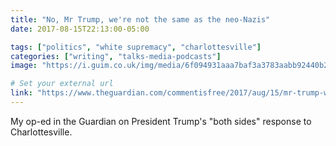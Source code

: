```yaml
---
title: "No, Mr Trump, we're not the same as the neo-Nazis"
date: 2017-08-15T22:13:00-05:00

tags: ["politics", "white supremacy", "charlottesville"]
categories: ["writing", "talks-media-podcasts"]
image: "https://i.guim.co.uk/img/media/6f094931aaa7baf3a3783aabb92440b2dcd3242e/0_101_3500_2100/master/3500.jpg?width=1200&height=630&quality=85&auto=format&fit=crop&overlay-align=bottom%2Cleft&overlay-width=100p&overlay-base64=L2ltZy9zdGF0aWMvb3ZlcmxheXMvdGctb3BpbmlvbnMucG5n&s=7cfbea1ac0140fa395e11866fcffcb5f"

# Set your external url
link: "https://www.theguardian.com/commentisfree/2017/aug/15/mr-trump-were-not-same-neo-nazis-charlottesville"
---
```


My op-ed in the Guardian on President Trump's "both sides" response to Charlottesville.